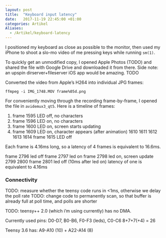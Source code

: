 ```yaml
---
layout: post
title:  "Keyboard input latency"
date:   2017-11-19 22:45:00 +01:00
categories: Artikel
Aliases:
  - /Artikel/keyboard-latency
---
```


I positioned my keyboard as close as possible to the monitor, then used my
iPhone to shoot a slo-mo video of me pressing keys while running `sm(1)`.

To quickly get an unmodified copy, I opened Apple Photos (TODO) and shared the
file with Google Drive and downloaded it from there. Side note: an upspin
dirserver+fileserver iOS app would be amazing. TODO

Converted the video from Apple’s H264 into individual JPG frames:
```
ffmpeg -i IMG_1748.MOV frame%05d.png
```

For conveniently moving through the recording frame-by-frame, I opened the file
in `avidemux3_qt5`. Here is a timeline of frames:

1. frame 1595 LED off, no characters
2. frame 1596 LED on, no characters
3. frame 1600 LED on, screen starts updating
4. frame 1609 LED on, character appears (after animation)
1610
1611
1612
1613
1614
frame 1615 LED off

Each frame is 4.16ms long, so a latency of 4 frames is equivalent to 16.6ms.

frame 2796 led off
frame 2797 led on
frame 2798 led on, screen update
2799
2800
frame 2801 led off (10ms after led on)
latency of one is equivalent to 4.16ms

### Connectivity

TODO: measure whether the teensy code runs in <1ms, otherwise we delay the poll rate
TODO: change code to permanently scan, so that buffer is already full at poll time, and polls are shorter

TODO: teensy++ 2.0 (which i’m using currently) has no DMA.

Currently used pins: D0-D7, B0-B6, F0-F3 (leds), C0-C6
8+7+7(+4) = 26

Teensy 3.6 has: A9-A10 (10) + A22-A14 (8)